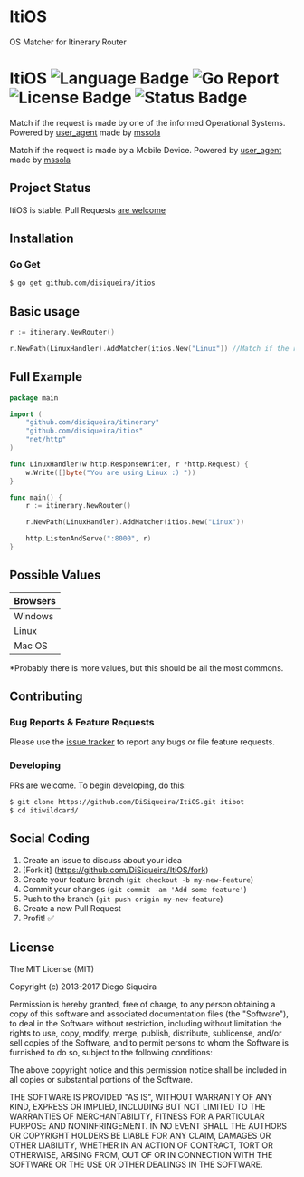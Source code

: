 # ItiOS
OS Matcher for Itinerary Router

# ItiOS ![Language Badge](https://img.shields.io/badge/Language-Go-blue.svg) ![Go Report](https://goreportcard.com/badge/github.com/DiSiqueira/ItiOS) ![License Badge](https://img.shields.io/badge/License-MIT-blue.svg) ![Status Badge](https://img.shields.io/badge/Status-Stable-brightgreen.svg)

Match if the request is made by one of the informed Operational Systems. Powered by [user_agent] made by [mssola]

Match if the request is made by a Mobile Device. Powered by [user_agent] made by [mssola]

[itinerary]: https://github.com/DiSiqueira/Itinerary
[user_agent]: https://github.com/mssola/user_agent
[mssola]: https://github.com/mssola

## Project Status

ItiOS is stable. Pull Requests [are welcome](https://github.com/DiSiqueira/ItiOS#social-coding)

## Installation

### Go Get

```bash
$ go get github.com/disiqueira/itios
```

## Basic usage

```go
r := itinerary.NewRouter()

r.NewPath(LinuxHandler).AddMatcher(itios.New("Linux")) //Match if the request is made using Linux
```

## Full Example

```go
package main

import (
	"github.com/disiqueira/itinerary"
	"github.com/disiqueira/itios"
	"net/http"
)

func LinuxHandler(w http.ResponseWriter, r *http.Request) {
	w.Write([]byte("You are using Linux :) "))
}

func main() {
	r := itinerary.NewRouter()

	r.NewPath(LinuxHandler).AddMatcher(itios.New("Linux"))

	http.ListenAndServe(":8000", r)
}
```

## Possible Values

Browsers |
------------ |
Windows |
Linux |
Mac OS |

*Probably there is more values, but this should be all the most commons.

## Contributing

### Bug Reports & Feature Requests

Please use the [issue tracker](https://github.com/DiSiqueira/ItiOS/issues) to report any bugs or file feature requests.

### Developing

PRs are welcome. To begin developing, do this:

```bash
$ git clone https://github.com/DiSiqueira/ItiOS.git itibot
$ cd itiwildcard/
```

## Social Coding

1. Create an issue to discuss about your idea
2. [Fork it] (https://github.com/DiSiqueira/ItiOS/fork)
3. Create your feature branch (`git checkout -b my-new-feature`)
4. Commit your changes (`git commit -am 'Add some feature'`)
5. Push to the branch (`git push origin my-new-feature`)
6. Create a new Pull Request
7. Profit! :white_check_mark:

## License

The MIT License (MIT)

Copyright (c) 2013-2017 Diego Siqueira

Permission is hereby granted, free of charge, to any person obtaining a copy
of this software and associated documentation files (the "Software"), to deal
in the Software without restriction, including without limitation the rights
to use, copy, modify, merge, publish, distribute, sublicense, and/or sell
copies of the Software, and to permit persons to whom the Software is
furnished to do so, subject to the following conditions:

The above copyright notice and this permission notice shall be included in
all copies or substantial portions of the Software.

THE SOFTWARE IS PROVIDED "AS IS", WITHOUT WARRANTY OF ANY KIND, EXPRESS OR
IMPLIED, INCLUDING BUT NOT LIMITED TO THE WARRANTIES OF MERCHANTABILITY,
FITNESS FOR A PARTICULAR PURPOSE AND NONINFRINGEMENT.  IN NO EVENT SHALL THE
AUTHORS OR COPYRIGHT HOLDERS BE LIABLE FOR ANY CLAIM, DAMAGES OR OTHER
LIABILITY, WHETHER IN AN ACTION OF CONTRACT, TORT OR OTHERWISE, ARISING FROM,
OUT OF OR IN CONNECTION WITH THE SOFTWARE OR THE USE OR OTHER DEALINGS IN
THE SOFTWARE.